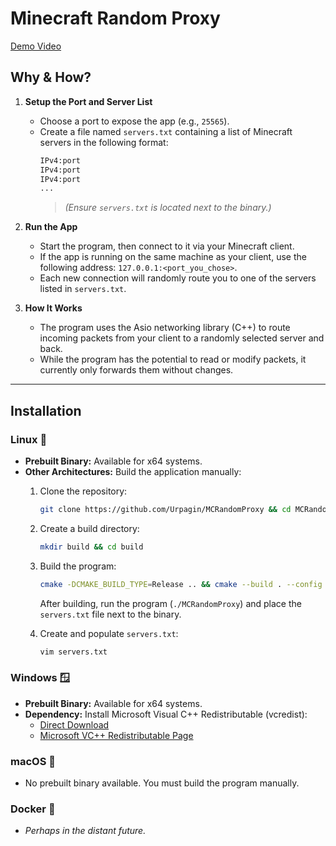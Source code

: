 # Minecraft Random Proxy  

[Demo Video](https://github.com/Urpagin/MCRandomProxy/assets/72459611/47de9c00-a61d-49e8-aa8c-d7ce70481680
)

## Why & How?  

1. **Setup the Port and Server List**  
   - Choose a port to expose the app (e.g., `25565`).  
   - Create a file named `servers.txt` containing a list of Minecraft servers in the following format:  
     ```txt  
     IPv4:port  
     IPv4:port  
     IPv4:port  
     ...  
     ```  
     > *(Ensure `servers.txt` is located next to the binary.)*  

2. **Run the App**  
   - Start the program, then connect to it via your Minecraft client.  
   - If the app is running on the same machine as your client, use the following address: `127.0.0.1:<port_you_chose>`.  
   - Each new connection will randomly route you to one of the servers listed in `servers.txt`.  

3. **How It Works**  
   - The program uses the Asio networking library (C++) to route incoming packets from your client to a randomly selected server and back.  
   - While the program has the potential to read or modify packets, it currently only forwards them without changes.  

---

## Installation  

### Linux 🐧  
- **Prebuilt Binary:** Available for x64 systems.  
- **Other Architectures:** Build the application manually:  
  1. Clone the repository:  
     ```bash  
     git clone https://github.com/Urpagin/MCRandomProxy && cd MCRandomProxy  
     ```  
  2. Create a build directory:  
     ```bash  
     mkdir build && cd build  
     ```  
  3. Build the program:  
     ```bash  
     cmake -DCMAKE_BUILD_TYPE=Release .. && cmake --build . --config Release -- -j 16  
     ```  
     After building, run the program (`./MCRandomProxy`) and place the `servers.txt` file next to the binary.  

  4. Create and populate `servers.txt`:  
     ```bash  
     vim servers.txt  
     ```  

### Windows 🪟  
- **Prebuilt Binary:** Available for x64 systems.  
- **Dependency:** Install Microsoft Visual C++ Redistributable (vcredist):  
  - [Direct Download](https://aka.ms/vs/17/release/vc_redist.x86.exe)  
  - [Microsoft VC++ Redistributable Page](https://learn.microsoft.com/en-us/cpp/windows/latest-supported-vc-redist?view=msvc-170#visual-studio-2015-2017-2019-and-2022)  

### macOS 🍎  
- No prebuilt binary available. You must build the program manually.  

### Docker 🐳  
- *Perhaps in the distant future.*  
